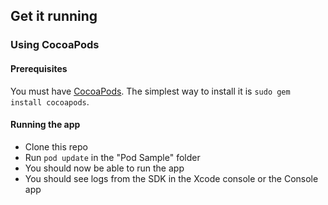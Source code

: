 ## Get it running

### Using CocoaPods

#### Prerequisites
You must have [CocoaPods](https://cocoapods.org). The simplest way to install it is `sudo gem install cocoapods`.

#### Running the app
* Clone this repo
* Run `pod update` in the "Pod Sample" folder
* You should now be able to run the app
* You should see logs from the SDK in the Xcode console or the Console app
